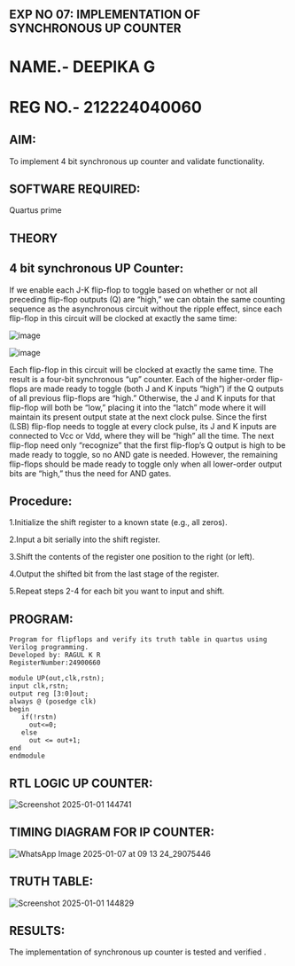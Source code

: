 ## EXP NO 07: IMPLEMENTATION OF SYNCHRONOUS UP COUNTER 
# NAME.- DEEPIKA G
# REG NO.- 212224040060

## AIM:

To implement 4 bit synchronous up counter and validate functionality.

## SOFTWARE REQUIRED:

Quartus prime

## THEORY

## 4 bit synchronous UP Counter:

If we enable each J-K flip-flop to toggle based on whether or not all preceding flip-flop outputs (Q) are “high,” we can obtain the same counting sequence as the asynchronous circuit without the ripple effect, since each flip-flop in this circuit will be clocked at exactly the same time:

![image](https://github.com/naavaneetha/SYNCHRONOUS-UP-COUNTER/assets/154305477/d5db3fa0-e413-404c-b80e-b2f39d82e7e8)


![image](https://github.com/naavaneetha/SYNCHRONOUS-UP-COUNTER/assets/154305477/52cb61eb-d04b-442d-810c-31185a68410b)

Each flip-flop in this circuit will be clocked at exactly the same time.
The result is a four-bit synchronous “up” counter. Each of the higher-order flip-flops are made ready to toggle (both J and K inputs “high”) if the Q outputs of all previous flip-flops are “high.”
Otherwise, the J and K inputs for that flip-flop will both be “low,” placing it into the “latch” mode where it will maintain its present output state at the next clock pulse.
Since the first (LSB) flip-flop needs to toggle at every clock pulse, its J and K inputs are connected to Vcc or Vdd, where they will be “high” all the time.
The next flip-flop need only “recognize” that the first flip-flop’s Q output is high to be made ready to toggle, so no AND gate is needed.
However, the remaining flip-flops should be made ready to toggle only when all lower-order output bits are “high,” thus the need for AND gates.

## Procedure:


1.Initialize the shift register to a known state (e.g., all zeros).

2.Input a bit serially into the shift register.

3.Shift the contents of the register one position to the right (or left).

4.Output the shifted bit from the last stage of the register.

5.Repeat steps 2-4 for each bit you want to input and shift.


## PROGRAM:

```
Program for flipflops and verify its truth table in quartus using Verilog programming. 
Developed by: RAGUL K R
RegisterNumber:24900660
```
```
module UP(out,clk,rstn);
input clk,rstn;
output reg [3:0]out;
always @ (posedge clk)
begin
   if(!rstn)
     out<=0;
   else 
     out <= out+1;
end
endmodule
```

## RTL LOGIC UP COUNTER:
![Screenshot 2025-01-01 144741](https://github.com/user-attachments/assets/6f238aec-40be-4703-8743-a8b9dc6202a5)


## TIMING DIAGRAM FOR IP COUNTER:
![WhatsApp Image 2025-01-07 at 09 13 24_29075446](https://github.com/user-attachments/assets/31b662d2-92bb-4e0f-a2f2-6d123f8d0091)


## TRUTH TABLE:
![Screenshot 2025-01-01 144829](https://github.com/user-attachments/assets/f71fe771-b86a-4d0e-82fb-e943c5b656d5)

## RESULTS:
The implementation of synchronous up counter is tested and verified .
